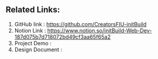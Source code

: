 ## Related Links:

1. GitHub link : https://github.com/CreatorsFIU-initBuild
2. Notion Link : https://www.notion.so/initBuild-Web-Dev-187d075b7d718072bd49cf3aa65f65a2
3. Project Demo : 
4. Design Document :
